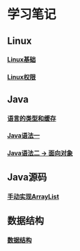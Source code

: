 # 学习笔记

## Linux
#### [Linux基础](https://github.com/huangchucai/BEE-blog/issues/2)
#### [Linux权限](https://github.com/huangchucai/BEE-blog/issues/1)

## Java
#### [语言的类型和缓存](https://github.com/huangchucai/BEE-blog/issues/3)
#### [Java语法一](https://github.com/huangchucai/BEE-blog/issues/5)
#### [Java语法二 -> 面向对象](https://github.com/huangchucai/BEE-blog/issues/4)

## Java源码
#### [手动实现ArrayList](https://github.com/huangchucai/BEE-blog/issues/6)  

## 数据结构
#### [数据结构](https://github.com/huangchucai/BEE-blog/issues/7)
